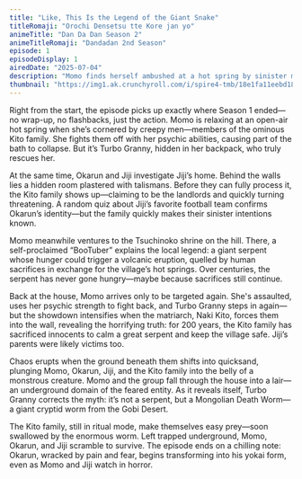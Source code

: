 ```yaml
---
title: "Like, This Is the Legend of the Giant Snake"
titleRomaji: "Orochi Densetsu tte Kore jan yo"
animeTitle: "Dan Da Dan Season 2"
animeTitleRomaji: "Dandadan 2nd Season"
episode: 1
episodeDisplay: 1
airedDate: "2025-07-04"
description: "Momo finds herself ambushed at a hot spring by sinister members of the Kito family—landlords harboring dark secrets. Meanwhile, Okarun and Jiji discover a hidden, talisman-filled room in Jiji's house, revealing that both the house and the village are tied to an ancient, monstrous entity. As they get trapped underground, the legend turns horrifyingly real, and Okarun begins a terrifying transformation."
thumbnail: "https://img1.ak.crunchyroll.com/i/spire4-tmb/18e1fa11eebd18e47332034e44605a931751553922_full.jpg"
---
```


Right from the start, the episode picks up exactly where Season 1 ended—no wrap-up, no flashbacks, just the action. Momo is relaxing at an open-air hot spring when she’s cornered by creepy men—members of the ominous Kito family. She fights them off with her psychic abilities, causing part of the bath to collapse. But it’s Turbo Granny, hidden in her backpack, who truly rescues her.

At the same time, Okarun and Jiji investigate Jiji’s home. Behind the walls lies a hidden room plastered with talismans. Before they can fully process it, the Kito family shows up—claiming to be the landlords and quickly turning threatening. A random quiz about Jiji’s favorite football team confirms Okarun’s identity—but the family quickly makes their sinister intentions known.

Momo meanwhile ventures to the Tsuchinoko shrine on the hill. There, a self-proclaimed “BooTuber” explains the local legend: a giant serpent whose hunger could trigger a volcanic eruption, quelled by human sacrifices in exchange for the village’s hot springs. Over centuries, the serpent has never gone hungry—maybe because sacrifices still continue.

Back at the house, Momo arrives only to be targeted again. She's assaulted, uses her psychic strength to fight back, and Turbo Granny steps in again—but the showdown intensifies when the matriarch, Naki Kito, forces them into the wall, revealing the horrifying truth: for 200 years, the Kito family has sacrificed innocents to calm a great serpent and keep the village safe. Jiji’s parents were likely victims too.

Chaos erupts when the ground beneath them shifts into quicksand, plunging Momo, Okarun, Jiji, and the Kito family into the belly of a monstrous creature. Momo and the group fall through the house into a lair—an underground domain of the feared entity. As it reveals itself, Turbo Granny corrects the myth: it’s not a serpent, but a Mongolian Death Worm—a giant cryptid worm from the Gobi Desert.

The Kito family, still in ritual mode, make themselves easy prey—soon swallowed by the enormous worm. Left trapped underground, Momo, Okarun, and Jiji scramble to survive. The episode ends on a chilling note: Okarun, wracked by pain and fear, begins transforming into his yokai form, even as Momo and Jiji watch in horror.
